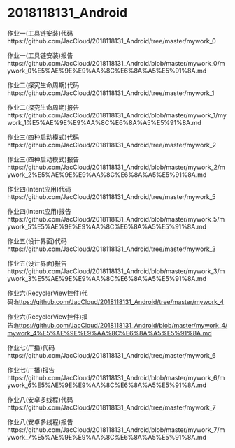 # 2018118131_Android

作业一(工具链安装)代码https://github.com/JacCloud/2018118131_Android/tree/master/mywork_0

作业一(工具链安装)报告https://github.com/JacCloud/2018118131_Android/blob/master/mywork_0/mywork_0%E5%AE%9E%E9%AA%8C%E6%8A%A5%E5%91%8A.md



作业二(探究生命周期)代码https://github.com/JacCloud/2018118131_Android/tree/master/mywork_1

作业二(探究生命周期)报告https://github.com/JacCloud/2018118131_Android/blob/master/mywork_1/mywork_1%E5%AE%9E%E9%AA%8C%E6%8A%A5%E5%91%8A.md



作业三(四种启动模式)代码https://github.com/JacCloud/2018118131_Android/tree/master/mywork_2

作业三(四种启动模式)报告https://github.com/JacCloud/2018118131_Android/blob/master/mywork_2/mywork_2%E5%AE%9E%E9%AA%8C%E6%8A%A5%E5%91%8A.md



作业四(Intent应用)代码https://github.com/JacCloud/2018118131_Android/tree/master/mywork_5

作业四(Intent应用)报告https://github.com/JacCloud/2018118131_Android/blob/master/mywork_5/mywork_5%E5%AE%9E%E9%AA%8C%E6%8A%A5%E5%91%8A.md



作业五(设计界面)代码https://github.com/JacCloud/2018118131_Android/tree/master/mywork_3

作业五(设计界面)报告https://github.com/JacCloud/2018118131_Android/blob/master/mywork_3/mywork_3%E5%AE%9E%E9%AA%8C%E6%8A%A5%E5%91%8A.md



作业六(RecyclerView控件)代码:https://github.com/JacCloud/2018118131_Android/tree/master/mywork_4

作业六(RecyclerView控件)报告:https://github.com/JacCloud/2018118131_Android/blob/master/mywork_4/mywork_4%E5%AE%9E%E9%AA%8C%E6%8A%A5%E5%91%8A.md



作业七(广播)代码https://github.com/JacCloud/2018118131_Android/tree/master/mywork_6

作业七(广播)报告https://github.com/JacCloud/2018118131_Android/blob/master/mywork_6/mywork_6%E5%AE%9E%E9%AA%8C%E6%8A%A5%E5%91%8A.md



作业八(安卓多线程)代码https://github.com/JacCloud/2018118131_Android/tree/master/mywork_7

作业八(安卓多线程)报告https://github.com/JacCloud/2018118131_Android/blob/master/mywork_7/mywork_7%E5%AE%9E%E9%AA%8C%E6%8A%A5%E5%91%8A.md